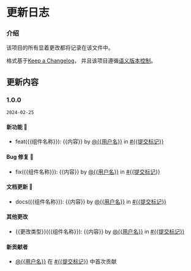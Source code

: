 <!-- 该模板格式最终将用于文档的changedlog.md文件及插件市场的change -->
<!-- 为避免无用杂乱提交及不明确的描述，手动维护文档的更新日志。与git的release日志隔离 -->
<!-- 可提前执行命令将日志文件格式化后备用 -->

# 更新日志

### 介绍

该项目的所有显着更改都将记录在该文件中。

格式基于[Keep a Changelog](https://keepachangelog.com/en/1.1.0/)，
并且该项目遵循[语义版本控制](https://semver.org/spec/v2.0.0.html)。

## 更新内容

### 1.0.0

`2024-02-25`

#### 新功能 🎉

- feat({{组件名称}}): {{内容}} by [@{{用户名}}]({{用户GitHub地址}}) in [#{{提交标记}}]({{pull链接}})

#### Bug 修复 🐞

- fix({{组件名称}}): {{内容}} by [@{{用户名}}]({{用户GitHub地址}}) in [#{{提交标记}}]({{pull链接}})

#### 文档更新 📖

- docs({{组件名称}}): {{内容}} by [@{{用户名}}]({{用户GitHub地址}}) in [#{{提交标记}}]({{pull链接}})

#### 其他更改

- {{更改类型}}({{组件名称}}): {{内容}} by [@{{用户名}}]({{用户GitHub地址}}) in [#{{提交标记}}]({{pull链接}})

#### 新贡献者

- [@{{用户名}}]({{用户GitHub地址}}) 在 [#{{提交标记}}]({{pull链接}}) 中首次贡献
